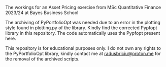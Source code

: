 The workings for an Asset Pricing exercise from MSc Quantitative Finance 2023/24 at Bayes Business School

The archiving of PyPortfolioOpt was needed due to an error in the plotting style found in plotting.py of the library.
Kindly find the corrected Pypfopt library in this repository. The code automatically uses the Pypfopt present here.

This repository is for educational purposes only. I do not own any rights to the PyPortfolioOpt library, kindly
contact me at radusbriciu@proton.me for the removal of the archived scripts.
